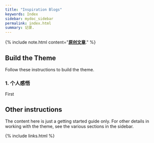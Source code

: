 ```yaml
---
title: "Inspiration Blogs"
keywords: Index
sidebar: mydoc_sidebar
permalink: index.html
summary: 记录.
---
```


{% include note.html content="<a alt='原创文章' href='http://idratherbewriting.com'>**原创文章**</a>." %}

## Build the Theme

Follow these instructions to build the theme.

### 1. 个人感悟

First

## Other instructions

The content here is just a getting started guide only. For other details in working with the theme, see the various sections in the sidebar.

{% include links.html %}
